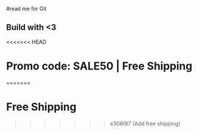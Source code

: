 #read me for Git
## Build with <3
<<<<<<< HEAD
# Promo code: SALE50 | Free Shipping 

=======

# Free Shipping 
>>>>>>> e306f87 (Add free shipping)
